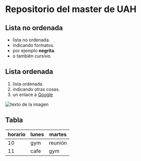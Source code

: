 # Repositorio del master de UAH

## Lista no ordenada

- lista no ordenada.
- indicando formatos.
- por ejemplo **negrita**.
- o también *cursiva*.

## Lista ordenada

1. lista ordenada.
1. indicando otras cosas.
1. un enlace a [Google](http://www.google.com)

![texto de la imagen](https://previews.123rf.com/images/in8finity/in8finity1512/in8finity151200029/49359008-big-data-y-el-icono-tecnolog%C3%ADa-net-ilustraci%C3%B3n-vectorial.jpg)

## Tabla

| horario | lunes | martes  |
|---------|-------|---------|
| 10      | gym   | reunión |
| 11      | cafe  | gym     |